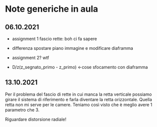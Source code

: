 # Note generiche in aula

## 06.10.2021

- assignment 1 fascio rette: boh ci fa sapere

- differenza spostare piano immagine e modificare diaframma

- assignment 2? wtf

- D/z(z_segnato_primo - z_primo) <-cose sfocamento con diaframma

## 13.10.2021

Per il problema del fascio di rette in cui manca la retta verticale possiamo girare il sistema di riferimento e farla diventare la retta orizzontale. Quella retta non mi serve per le camere. Teniamo così visto che è meglio avere 1 parametro che 3.

Riguardare distorsione radiale!

